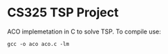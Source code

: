 # CS325 TSP Project

ACO implemetation in C to solve TSP. To compile use:

```
gcc -o aco aco.c -lm
```
